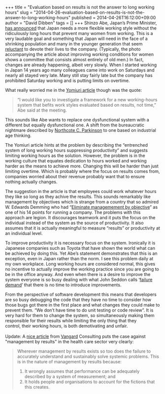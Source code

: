 +++
title = "Evaluation based on results is not the answer to long working hours"
slug = "2014-04-26-evaluation-based-on-results-is-not-the-answer-to-long-working-hours"
published = 2014-04-26T16:12:00+09:00
author = "David Dibben"
tags = []
+++
<span style="font-family: inherit;">Shinzo Abe, Japan’s Prime Minister,
[has announced](http://www.the-japan-news.com/news/article/0001229901)
that Japan needs a more flexible working style without the ridiculously
long hours that prevent many women from working. This is a very laudable
goal and something that Japan will need in the face of a shrinking
population and many in the younger generation that seem
[reluctant](http://www.japantimes.co.jp/news/2002/02/05/national/are-freeters-result-of-slump-source-of-next-one/)
to devote their lives to the company. (Typically, the photo accompanying
the article about improving working conditions for women shows a
committee that consists almost entirely of old men.) In fact, changes
are already happening, albeit very slowly. When I started working in
Japan 14 years ago many colleagues came into work on Saturdays and
nearly all stayed very late. Many still stay fairly late but the company
has prohibited Saturday working and is putting limits on overtime.
</span>


</span><span style="font-family: inherit;">What really worried me in the
[Yomiuri article](http://www.the-japan-news.com/news/article/0001229901)
though was the quote:

> <span style="font-family: inherit;">“I would like you to investigate a
> framework for a new working-hours system that befits work styles
> evaluated based on results, not time,” Abe said at the meeting.</span>

<span style="font-family: inherit;">This sounds like Abe wants to
replace one dysfunctional system with a different but equally
dysfunctional one. A shift from the bureaucratic nightmare described by
[Northcote C. Parkinson](http://www.economist.com/node/14116121) to one
based on industrial age thinking.</span>

<span style="font-family: inherit;">  
</span>

<span style="font-family: inherit;">The Yomiuri article hints at the
problem by describing the “entrenched system of long working hours
suppressing productivity” and suggests limiting working hours as the
solution. However, the problem is in the working culture that equates
dedication to hours worked and working harder as the means to achieve
more. Changing this will be harder than just limiting overtime. Which is
probably where the focus on results comes from, companies worried about
their revenue probably want that to ensure nothing actually
changes.</span>

<span style="font-family: inherit;">  
</span>

<span style="font-family: inherit;">The suggestion in the article is
that employees could work whatever hours they like so long as they
achive the results. This sounds remarkably like management by objectives
which is strange from a country that so admired W. Edwards Demming who
had “[Eliminate managemement by
objective](http://www.industryweek.com/mbo-stifle)” as one of his 14
points for running a company. The problems with this approach are
legion. It discourages teamwork and it puts the focus on the individual
instead of the system as the source of productivity. It also assumes
that it is actually meaningful to measure “results” or productivity at
an individual level. </span>

<span style="font-family: inherit;">  
</span>

<span style="font-family: inherit;">To improve productivity it is
necessary focus on the system. Ironically it is Japanese companies such
as Toyota that have shown the world what can be achieved by doing this.
Yet Abe’s statement demonstrates that this is an exception, even in
Japan rather than the norm. I see this problem daily at my own
workplace. Long working hours are considered normal, this gives no
incentive to actually improve the working practice since you are going
to be in the office anyway. And even when there is a desire to improve
the system everyone is so busy dealing with what John Seddon calls
‘[failure demand](http://www.systemsthinking.co.uk/6-12.asp)’ that there
is no time to introduce improvements.</span>

<span style="font-family: inherit;">  
</span>

<span style="font-family: inherit;">From the perspective of software
development this means that developers are so busy debugging the code
that they have no time to consider how those bugs got there in the first
place and what changes they could make to prevent them. “We don’t have
time to do unit testing or code review”. It is very hard for them to
change the system, so </span>simultaneously<span
style="font-family: inherit;"> making them responsible for their results
while limiting the only thing that they control, their working hours, is
both demotivating and unfair.</span>  
<span style="font-family: inherit;">  
</span><span style="font-family: inherit;">Update: </span><span
style="font-family: inherit;">A [nice
article](https://web.archive.org/web/20140720180458/http://wellbeing.vanguard-method.com/2014/04/29/immunised-against-improvement-part-2/)
from [Vangard](http://wellbeing.vanguard-method.com/) Consulting puts
the case against "management by results" in the health care sector very
clearly:</span>  

> Wherever management by results exists so too does the failure to
> accurately understand and sustainably solve systemic problems. This is
> in the nature of management by results because:  
>
> 1.  It wrongly assumes that performance can be adequately described by
>     a system of measurement; and
> 2.  It holds people and organisations to account for the fictions that
>     this creates.
